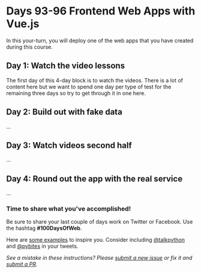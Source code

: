 # Days 93-96 Frontend Web Apps with Vue.js

In this your-turn, you will deploy one of the web apps that you have created during this course.

## Day 1: Watch the video lessons

The first day of this 4-day block is to watch the videos. There is a lot of content here but we want to spend one day per type of test for the remaining three days so try to get through it in one here.

## Day 2: Build out with fake data 

...

## Day 3: Watch videos second half

...

## Day 4: Round out the app with the real service

...

### Time to share what you've accomplished!

Be sure to share your last couple of days work on Twitter or Facebook. Use the hashtag **#100DaysOfWeb**. 

Here are [some examples](https://twitter.com/search?q=%23100DaysOfCode) to inspire you. Consider including [@talkpython](https://twitter.com/talkpython) and [@pybites](https://twitter.com/pybites) in your tweets.

*See a mistake in these instructions? Please [submit a new issue](https://github.com/talkpython/100daysofweb-with-python-course/issues) or fix it and [submit a PR](https://github.com/talkpython/100daysofweb-with-python-course/pulls).*



